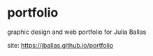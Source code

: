 # portfolio
graphic design and web portfolio for Julia Ballas

site: https://jballas.github.io/portfolio
